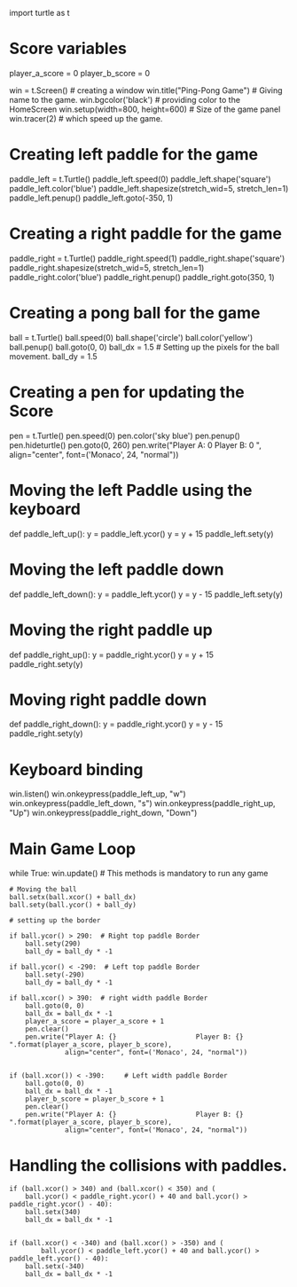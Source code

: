 import turtle as t
# Score variables

player_a_score = 0
player_b_score = 0

win = t.Screen()  # creating a window
win.title("Ping-Pong Game")  # Giving name to the game.
win.bgcolor('black')  # providing color to the HomeScreen
win.setup(width=800, height=600)  # Size of the game panel
win.tracer(2)  # which speed up the game.
# Creating left paddle for the game

paddle_left = t.Turtle()
paddle_left.speed(0)
paddle_left.shape('square')
paddle_left.color('blue')
paddle_left.shapesize(stretch_wid=5, stretch_len=1)
paddle_left.penup()
paddle_left.goto(-350, 1)

# Creating a right paddle for the game

paddle_right = t.Turtle()
paddle_right.speed(1)
paddle_right.shape('square')
paddle_right.shapesize(stretch_wid=5, stretch_len=1)
paddle_right.color('blue')
paddle_right.penup()
paddle_right.goto(350, 1)

# Creating a pong ball for the game

ball = t.Turtle()
ball.speed(0)
ball.shape('circle')
ball.color('yellow')
ball.penup()
ball.goto(0, 0)
ball_dx = 1.5  # Setting up the pixels for the ball movement.
ball_dy = 1.5

# Creating a pen for updating the Score

pen = t.Turtle()
pen.speed(0)
pen.color('sky blue')
pen.penup()
pen.hideturtle()
pen.goto(0, 260)
pen.write("Player A: 0                    Player B: 0 ", align="center", font=('Monaco', 24, "normal"))


# Moving the left Paddle using the keyboard

def paddle_left_up():
    y = paddle_left.ycor()
    y = y + 15
    paddle_left.sety(y)


# Moving the left paddle down

def paddle_left_down():
    y = paddle_left.ycor()
    y = y - 15
    paddle_left.sety(y)


# Moving the right paddle up

def paddle_right_up():
    y = paddle_right.ycor()
    y = y + 15
    paddle_right.sety(y)


# Moving right paddle down

def paddle_right_down():
    y = paddle_right.ycor()
    y = y - 15
    paddle_right.sety(y)


# Keyboard binding

win.listen()
win.onkeypress(paddle_left_up, "w")
win.onkeypress(paddle_left_down, "s")
win.onkeypress(paddle_right_up, "Up")
win.onkeypress(paddle_right_down, "Down")

# Main Game Loop

while True:
    win.update()  # This methods is mandatory to run any game

    # Moving the ball
    ball.setx(ball.xcor() + ball_dx)
    ball.sety(ball.ycor() + ball_dy)

    # setting up the border

    if ball.ycor() > 290:  # Right top paddle Border
        ball.sety(290)
        ball_dy = ball_dy * -1

    if ball.ycor() < -290:  # Left top paddle Border
        ball.sety(-290)
        ball_dy = ball_dy * -1

    if ball.xcor() > 390:  # right width paddle Border
        ball.goto(0, 0)
        ball_dx = ball_dx * -1
        player_a_score = player_a_score + 1
        pen.clear()
        pen.write("Player A: {}                    Player B: {} ".format(player_a_score, player_b_score),
                  align="center", font=('Monaco', 24, "normal"))


    if (ball.xcor()) < -390:     # Left width paddle Border
        ball.goto(0, 0)
        ball_dx = ball_dx * -1
        player_b_score = player_b_score + 1
        pen.clear()
        pen.write("Player A: {}                    Player B: {} ".format(player_a_score, player_b_score),
                  align="center", font=('Monaco', 24, "normal"))


# Handling the collisions with paddles.

    if (ball.xcor() > 340) and (ball.xcor() < 350) and (
        ball.ycor() < paddle_right.ycor() + 40 and ball.ycor() > paddle_right.ycor() - 40):
        ball.setx(340)
        ball_dx = ball_dx * -1


    if (ball.xcor() < -340) and (ball.xcor() > -350) and (
            ball.ycor() < paddle_left.ycor() + 40 and ball.ycor() > paddle_left.ycor() - 40):
        ball.setx(-340)
        ball_dx = ball_dx * -1

